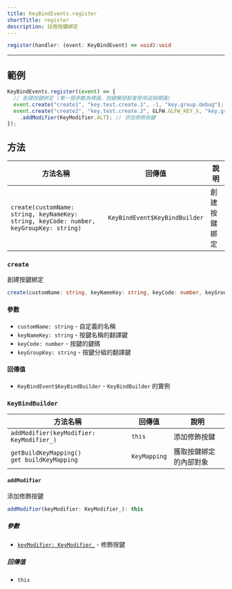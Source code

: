 ```yaml
---
title: KeyBindEvents.register
shortTitle: register
description: 註冊按鍵綁定
---
```


```ts title="@at startup"
register(handler: (event: KeyBindEvent) => void):void
```

---

## 範例

```js
KeyBindEvents.register((event) => {
  // 創建按鍵綁定 (第一個參數為標識，按鍵觸發都會使用這個標識)
  event.create("create1", "key.test.create.1", -1, "key.group.debug");
  event.create("create2", "key.test.create.2", GLFW.GLFW_KEY_X, "key.group.debug")
    .addModifier(KeyModifier.ALT); // 添加修飾按鍵
});
```

## 方法

| 方法名稱                                                                                     | 回傳值                        | 說明         |
| -------------------------------------------------------------------------------------------- | ----------------------------- | ------------ |
| `create(customName: string, keyNameKey: string, keyCode: number, keyGroupKey: string)` | `KeyBindEvent$KeyBindBuilder` | 創建按鍵綁定 |

### `create`

創建按鍵綁定

```ts
create(customName: string, keyNameKey: string, keyCode: number, keyGroupKey: string): KeyBindEvent$KeyBindBuilder
```

#### 參數

- `customName: string` - 自定義的名稱
- `keyNameKey: string` - 按鍵名稱的翻譯鍵
- `keyCode: number` - 按鍵的鍵碼
- `keyGroupKey: string` - 按鍵分組的翻譯鍵

#### 回傳值

- `KeyBindEvent$KeyBindBuilder` - `KeyBindBuilder` 的實例

### `KeyBindBuilder`

| 方法名稱                                          | 回傳值       | 說明                   |
| ------------------------------------------------- | ------------ | ---------------------- |
| `addModifier(keyModifier: KeyModifier_)`          | `this`       | 添加修飾按鍵           |
| `getBuildKeyMapping()` <br> `get buildKeyMapping` | `KeyMapping` | 獲取按鍵綁定的內部對象 |

#### `addModifier`

添加修飾按鍵

```ts
addModifier(keyModifier: KeyModifier_): this
```

##### 參數

- [`keyModifier: KeyModifier_`][KeyModifier_] - 修飾按鍵

[KeyModifier_]: ../ref#keymodifier

##### 回傳值

- `this`